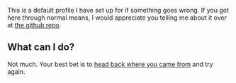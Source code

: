 This is a default profile I have set up for if something goes wrong. If you got here through normal means, I would appreciate you telling me about it over at [the github repo](https://github.com/ScalarVector1/ForgeSite/issues)

## What can I do?
Not much. Your best bet is to [head back where you came from](/) and try again.